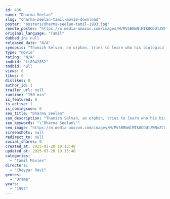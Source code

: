 ```yaml
---
id: 436
name: "Dharma Seelan"
slug: "dharma-seelan-tamil-movie-download"
poster: "posters/dharma-seelan-tamil-1993.jpg"
remote_poster: "https://m.media-amazon.com/images/M/MV5BMmNlMTk0ODUtZWNmZC00MDAxLTk1MTAtM2RkYWY5NWUzNzUyXkEyXkFqcGdeQXVyOTk3NTc2MzE@._V1_SX300.jpg"
original_language: "Tamil"
dubbed_in: null
released_date: "N/A"
synopsis: "Thamizh Selvan, an orphan, tries to learn who his biological parents are. Durga, a reporter, helps Tamizh uncover the truth when he meets her at a nun's funeral service."
type: "movie"
rating: "N/A"
imdbid: "tt8942852"
tmdbid: null
views: 0
likes: 0
dislikes: 0
author_id: 1
trailer_url: null
runtime: "150 min"
is_featured: 0
is_active: 1
is_comingsoon: 0
seo_title: "Dharma Seelan"
seo_description: "Thamizh Selvan, an orphan, tries to learn who his biological parents are. Durga, a reporter, helps Tamizh uncover the truth when he meets her at a nun's funeral service."
seo_keywords: "\"Dharma Seelan\""
seo_image: "https://m.media-amazon.com/images/M/MV5BMmNlMTk0ODUtZWNmZC00MDAxLTk1MTAtM2RkYWY5NWUzNzUyXkEyXkFqcGdeQXVyOTk3NTc2MzE@._V1_SX300.jpg"
screenshots: null
redirect_to: null
social_shares: 0
created_at: 2025-03-20 19:13:48
updated_at: 2025-03-20 19:13:48
categories:
  - "Tamil Movies"
directors:
  - "Cheyyar Ravi"
genres:
  - "Drama"
years:
  - "1993"
---
```

